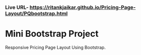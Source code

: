 ### Live URL- https://ritankjaikar.github.io/Pricing-Page-Layout/PQbootstrap.html

# Mini Bootstrap Project
Responsive Pricing Page Layout Using Bootstrap.
